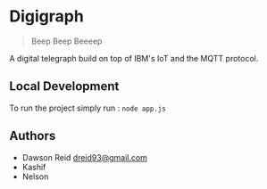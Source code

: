 # Digigraph

> Beep Beep Beeeep

A digital telegraph build on top of IBM's IoT and the MQTT protocol.

## Local Development

To run the project simply run : `node app.js`

## Authors

- Dawson Reid <dreid93@gmail.com>
- Kashif
- Nelson
